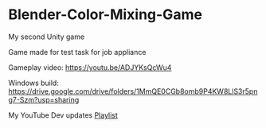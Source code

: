 # Blender-Color-Mixing-Game
 My second Unity game
 
 Game made for test task for job appliance

 Gameplay video: https://youtu.be/ADJYKsQcWu4
 
 Windows build: https://drive.google.com/drive/folders/1MmQE0CGb8omb9P4KW8LlS3r5png7-Szm?usp=sharing
 
 My YouTube Dev updates [Playlist](https://youtube.com/playlist?list=PLTWweHDDRLXQUnMoX01dFKrgxi1LspR9i)
